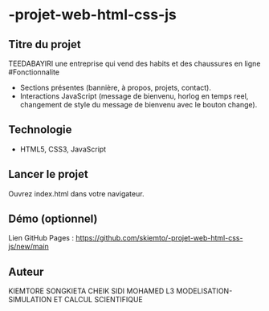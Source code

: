 # -projet-web-html-css-js
## Titre du projet
TEEDABAYIRI une entreprise qui  vend des habits et des chaussures en ligne 
#Fonctionnalite
- Sections présentes (bannière, à propos, projets, contact).
- Interactions JavaScript (message de bienvenu, horlog en temps reel, changement de style du message de bienvenu avec le bouton change).
## Technologie
- HTML5, CSS3, JavaScript
## Lancer le projet 
Ouvrez index.html dans votre navigateur.
## Démo (optionnel) 
Lien GitHub Pages : https://github.com/skiemto/-projet-web-html-css-js/new/main
## Auteur 
KIEMTORE SONGKIETA CHEIK SIDI MOHAMED L3 MODELISATION-SIMULATION ET CALCUL SCIENTIFIQUE
